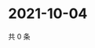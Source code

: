 # 2021-10-04

共 0 条

<!-- BEGIN WEIBO -->
<!-- 最后更新时间 Mon Oct 04 2021 03:00:46 GMT+0800 (China Standard Time) -->

<!-- END WEIBO -->
